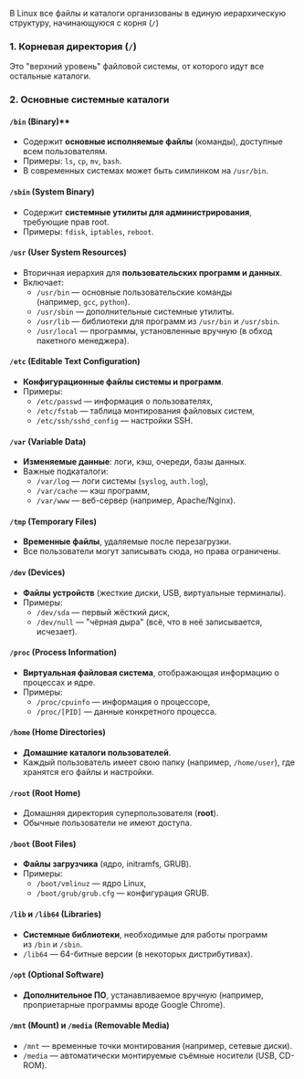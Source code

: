 В Linux все файлы и каталоги организованы в единую иерархическую структуру, начинающуюся с корня (`/`)
### 1. Корневая директория (`/`)
Это "верхний уровень" файловой системы, от которого идут все остальные каталоги.

### **2. Основные системные каталоги**
#### `/bin` (Binary)**
- Содержит **основные исполняемые файлы** (команды), доступные всем пользователям.
- Примеры: `ls`, `cp`, `mv`, `bash`.
- В современных системах может быть симлинком на `/usr/bin`.

#### **`/sbin` (System Binary)**
- Содержит **системные утилиты для администрирования**, требующие прав root.
- Примеры: `fdisk`, `iptables`, `reboot`.

#### **`/usr` (User System Resources)**
- Вторичная иерархия для **пользовательских программ и данных**.
- Включает:
    - `/usr/bin` — основные пользовательские команды (например, `gcc`, `python`).
    - `/usr/sbin` — дополнительные системные утилиты.
    - `/usr/lib` — библиотеки для программ из `/usr/bin` и `/usr/sbin`.
    - `/usr/local` — программы, установленные вручную (в обход пакетного менеджера).

#### **`/etc` (Editable Text Configuration)**
- **Конфигурационные файлы системы и программ**.
- Примеры:
    - `/etc/passwd` — информация о пользователях,
    - `/etc/fstab` — таблица монтирования файловых систем,
    - `/etc/ssh/sshd_config` — настройки SSH.

#### **`/var` (Variable Data)**
- **Изменяемые данные**: логи, кэш, очереди, базы данных.
- Важные подкаталоги:
    - `/var/log` — логи системы (`syslog`, `auth.log`),
    - `/var/cache` — кэш программ,
    - `/var/www` — веб-сервер (например, Apache/Nginx).

#### **`/tmp` (Temporary Files)**
- **Временные файлы**, удаляемые после перезагрузки.
- Все пользователи могут записывать сюда, но права ограничены.

#### **`/dev` (Devices)**
- **Файлы устройств** (жесткие диски, USB, виртуальные терминалы).
- Примеры:
    - `/dev/sda` — первый жёсткий диск,
    - `/dev/null` — "чёрная дыра" (всё, что в неё записывается, исчезает).

#### **`/proc` (Process Information)**
- **Виртуальная файловая система**, отображающая информацию о процессах и ядре.
- Примеры:
    - `/proc/cpuinfo` — информация о процессоре,
    - `/proc/[PID]` — данные конкретного процесса.

#### **`/home` (Home Directories)**
- **Домашние каталоги пользователей**.
- Каждый пользователь имеет свою папку (например, `/home/user`), где хранятся его файлы и настройки.

#### **`/root` (Root Home)**
- Домашняя директория суперпользователя (**root**).
- Обычные пользователи не имеют доступа.

#### **`/boot` (Boot Files)**
- **Файлы загрузчика** (ядро, initramfs, GRUB).
- Примеры:
    - `/boot/vmlinuz` — ядро Linux,
    - `/boot/grub/grub.cfg` — конфигурация GRUB.

#### **`/lib` и `/lib64` (Libraries)**
- **Системные библиотеки**, необходимые для работы программ из `/bin` и `/sbin`.
- `/lib64` — 64-битные версии (в некоторых дистрибутивах).

#### **`/opt` (Optional Software)**
- **Дополнительное ПО**, устанавливаемое вручную (например, проприетарные программы вроде Google Chrome).

#### **`/mnt` (Mount) и `/media` (Removable Media)**
- `/mnt` — временные точки монтирования (например, сетевые диски).
- `/media` — автоматически монтируемые съёмные носители (USB, CD-ROM).